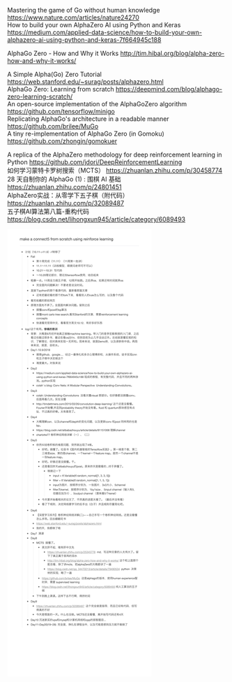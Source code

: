 Mastering the game of Go without human knowledge https://www.nature.com/articles/nature24270
<br>
How to build your own AlphaZero AI using Python and Keras      https://medium.com/applied-data-science/how-to-build-your-own-alphazero-ai-using-python-and-keras-7f664945c188<br>

AlphaGo Zero - How and Why it Works http://tim.hibal.org/blog/alpha-zero-how-and-why-it-works/<br>

A Simple Alpha(Go) Zero Tutorial  https://web.stanford.edu/~surag/posts/alphazero.html<br>
AlphaGo Zero: Learning from scratch  https://deepmind.com/blog/alphago-zero-learning-scratch/<br>
An open-source implementation of the AlphaGoZero algorithm https://github.com/tensorflow/minigo<br>
Replicating AlphaGo's architecture in a readable manner https://github.com/brilee/MuGo<br>
A tiny re-implementation of AlphaGo Zero (in Gomoku) https://github.com/zhongjn/gomokuer<br>

A replica of the AlphaZero methodology for deep reinforcement learning in Python https://github.com/jdori/DeepReinforcementLearning<br>
如何学习蒙特卡罗树搜索（MCTS） https://zhuanlan.zhihu.com/p/30458774<br>
28 天自制你的 AlphaGo (1) : 围棋 AI 基础  https://zhuanlan.zhihu.com/p/24801451<br>
AlphaZero实战：从零学下五子棋（附代码） https://zhuanlan.zhihu.com/p/32089487<br>
五子棋AI算法第八篇-重构代码 https://blog.csdn.net/lihongxun945/article/category/6089493<br>


<img src ="make a connect5 from scra.png">
